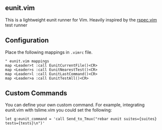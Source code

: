 eunit.vim
---------

This is a lightweight eunit runner for Vim. Heavily inspired by the [rspec.vim](https://github.com/thoughtbot/vim-rspec) test runner

Configuration
-------------

Place the following mappings in `.vimrc` file.

	" eunit.vim mappings
	map <Leader>t :call EunitCurrentFile()<CR>
	map <Leader>s :call EunitNearestTest()<CR>
	map <Leader>l :call EunitLastCommand()<CR>
	map <Leader>a :call EunitTestAll()<CR>
	
Custom Commands
---------------

You can define your own custom command. For example, integrating eunit.vim with tslime.vim you could set the following:

`let g:eunit_command = 'call Send_to_Tmux("rebar eunit suites={suites} tests={tests}\n")'`